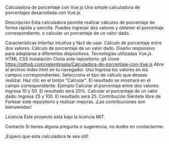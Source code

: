 Calculadora de porcentaje con Vue.js
Una simple calculadora de porcentajes desarrollada con Vue.js.

Descripción
Esta calculadora permite realizar cálculos de porcentaje de forma rápida y sencilla. Puedes ingresar dos valores y obtener el porcentaje correspondiente, o calcular un porcentaje de un valor dado.

Características
Interfaz intuitiva y fácil de usar.
Cálculo de porcentaje entre dos valores.
Cálculo de porcentaje de un valor dado.
Diseño responsivo para adaptarse a diferentes dispositivos.
Tecnologías utilizadas
Vue.js
HTML
CSS
Instalación
Clona este repositorio: git clone https://github.com/valentinsala/Calculadora-de-porcentaje-con-Vue.js
Abre el archivo index.html en tu navegador.
Uso
Ingresa los valores en los campos correspondientes.
Selecciona el tipo de cálculo que deseas realizar.
Haz clic en el botón "Calcular".
El resultado se mostrará en el campo correspondiente.
Ejemplo
Calcular el porcentaje entre dos valores: Ingresa 10 y 50. El resultado será 20%.
Calcular el porcentaje de un valor dado: Ingresa 25 y 100. El resultado será 25.
Contribución
Siéntete libre de Forkear este repositorio y realizar mejoras. ¡Las contribuciones son bienvenidas!

Licencia
Este proyecto está bajo la licencia MIT.

Contacto
Si tienes alguna pregunta o sugerencia, no dudes en contactarme.

¡Espero que esta calculadora te sea útil!
